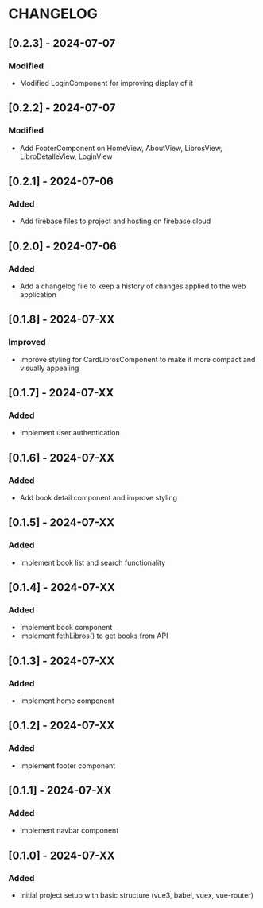 # CHANGELOG
## [0.2.3] - 2024-07-07
### Modified
- Modified LoginComponent for improving display of it

## [0.2.2] - 2024-07-07
### Modified
- Add FooterComponent on HomeView, AboutView, LibrosView, LibroDetalleView, LoginView

## [0.2.1] - 2024-07-06
### Added
- Add firebase files to project and hosting on firebase cloud 

## [0.2.0] - 2024-07-06
### Added
- Add a changelog file to keep a history of changes applied to the web application

## [0.1.8] - 2024-07-XX
### Improved
- Improve styling for CardLibrosComponent to make it more compact and visually appealing

## [0.1.7] - 2024-07-XX
### Added
- Implement user authentication

## [0.1.6] - 2024-07-XX
### Added
- Add book detail component and improve styling

## [0.1.5] - 2024-07-XX
### Added
- Implement book list and search functionality

## [0.1.4] - 2024-07-XX
### Added
- Implement book component
- Implement fethLibros() to get books from API

## [0.1.3] - 2024-07-XX
### Added
- Implement home component

## [0.1.2] - 2024-07-XX
### Added
- Implement footer component

## [0.1.1] - 2024-07-XX
### Added
- Implement navbar component

## [0.1.0] - 2024-07-XX
### Added
- Initial project setup with basic structure (vue3, babel, vuex, vue-router)
